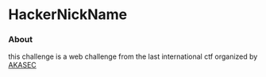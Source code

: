 # HackerNickName

  ### About 
  
  this challenge is a web challenge from the last international ctf organized by [AKASEC](https://akasec.club/) 
  
  ##
